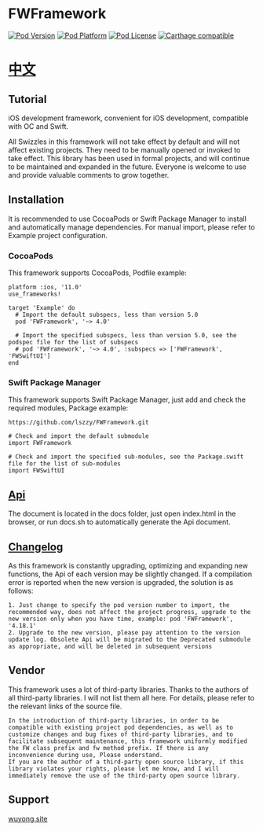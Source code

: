 # FWFramework

[![Pod Version](https://img.shields.io/cocoapods/v/FWFramework.svg?style=flat)](http://cocoadocs.org/docsets/FWFramework/)
[![Pod Platform](https://img.shields.io/cocoapods/p/FWFramework.svg?style=flat)](http://cocoadocs.org/docsets/FWFramework/)
[![Pod License](https://img.shields.io/cocoapods/l/FWFramework.svg?style=flat)](https://github.com/lszzy/FWFramework/blob/master/LICENSE)
[![Carthage compatible](https://img.shields.io/badge/Carthage-compatible-4BC51D.svg?style=flat)](https://github.com/lszzy/FWFramework)

# [中文](https://github.com/lszzy/FWFramework/blob/master/README_CN.md)

## Tutorial
iOS development framework, convenient for iOS development, compatible with OC and Swift.

All Swizzles in this framework will not take effect by default and will not affect existing projects. They need to be manually opened or invoked to take effect. This library has been used in formal projects, and will continue to be maintained and expanded in the future. Everyone is welcome to use and provide valuable comments to grow together.

## Installation
It is recommended to use CocoaPods or Swift Package Manager to install and automatically manage dependencies. For manual import, please refer to Example project configuration.

### CocoaPods
This framework supports CocoaPods, Podfile example:

	platform :ios, '11.0'
	use_frameworks!

	target 'Example' do
	  # Import the default subspecs, less than version 5.0
	  pod 'FWFramework', '~> 4.0'
	  
	  # Import the specified subspecs, less than version 5.0, see the podspec file for the list of subspecs
	  # pod 'FWFramework', '~> 4.0', :subspecs => ['FWFramework', 'FWSwiftUI']
	end

### Swift Package Manager
This framework supports Swift Package Manager, just add and check the required modules, Package example:

	https://github.com/lszzy/FWFramework.git
	
	# Check and import the default submodule
	import FWFramework
	
	# Check and import the specified sub-modules, see the Package.swift file for the list of sub-modules
	import FWSwiftUI

## [Api](https://fwframework.wuyong.site)
The document is located in the docs folder, just open index.html in the browser, or run docs.sh to automatically generate the Api document.

## [Changelog](https://github.com/lszzy/FWFramework/blob/master/CHANGELOG.md)
As this framework is constantly upgrading, optimizing and expanding new functions, the Api of each version may be slightly changed. If a compilation error is reported when the new version is upgraded, the solution is as follows:

	1. Just change to specify the pod version number to import, the recommended way, does not affect the project progress, upgrade to the new version only when you have time, example: pod 'FWFramework', '4.18.1'
	2. Upgrade to the new version, please pay attention to the version update log. Obsolete Api will be migrated to the Deprecated submodule as appropriate, and will be deleted in subsequent versions

## Vendor
This framework uses a lot of third-party libraries. Thanks to the authors of all third-party libraries. I will not list them all here. For details, please refer to the relevant links of the source file.
 
	In the introduction of third-party libraries, in order to be compatible with existing project pod dependencies, as well as to customize changes and bug fixes of third-party libraries, and to facilitate subsequent maintenance, this framework uniformly modified the FW class prefix and fw method prefix. If there is any inconvenience during use, Please understand.
	If you are the author of a third-party open source library, if this library violates your rights, please let me know, and I will immediately remove the use of the third-party open source library. 

## Support
[wuyong.site](http://www.wuyong.site)
